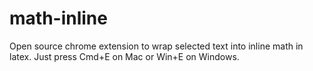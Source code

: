# math-inline
Open source chrome extension to wrap selected text into inline math in latex. Just press Cmd+E on Mac or Win+E on Windows.